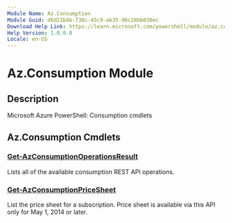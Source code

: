 ```yaml
---
Module Name: Az.Consumption
Module Guid: d6d21b4b-f38c-45c9-ab35-96c28bb030ec
Download Help Link: https://learn.microsoft.com/powershell/module/az.consumption
Help Version: 1.0.0.0
Locale: en-US
---
```


# Az.Consumption Module
## Description
Microsoft Azure PowerShell: Consumption cmdlets

## Az.Consumption Cmdlets
### [Get-AzConsumptionOperationsResult](Get-AzConsumptionOperationsResult.md)
Lists all of the available consumption REST API operations.

### [Get-AzConsumptionPriceSheet](Get-AzConsumptionPriceSheet.md)
List the price sheet for a subscription.
Price sheet is available via this API only for May 1, 2014 or later.

